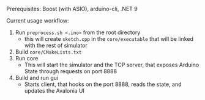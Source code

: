 Prerequisites:
  Boost (with ASIO), arduino-cli, .NET 9

Current usage workflow:
  1. Run `preprocess.sh <.ino>` from the root directory
      - this will create `sketch.cpp` in the `core/executable` that will be linked with the rest of simulator
  2. Build `core/CMakeLists.txt`
  3. Run core
     - This will start the simulator and the TCP server, that exposes Arduino State through requests on port 8888
  4. Build and run gui
     - Starts client, that hooks on the port 8888, reads the state, and updates the Avalonia UI
